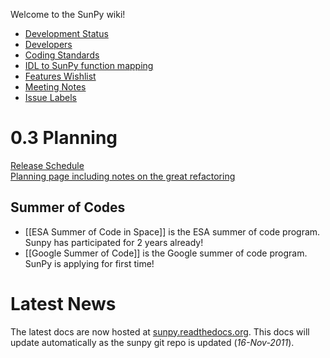 Welcome to the SunPy wiki!

* [Development Status](https://github.com/sunpy/sunpy/wiki/Development-Status)
* [Developers](http://github.com/sunpy/sunpy/wiki/Developers)
* [Coding Standards](http://github.com/sunpy/sunpy/wiki/Developer-Standards)
* [IDL to SunPy function mapping](http://github.com/sunpy/sunpy/wiki/IDL-to-SunPy-function-mapping)
* [Features Wishlist](http://github.com/sunpy/sunpy/wiki/Feature-Wishlist)
* [Meeting Notes](http://github.com/sunpy/sunpy/wiki/Meeting-Notes)
* [Issue Labels](http://github.com/sunpy/sunpy/wiki/Issue-Labels)

# 0.3 Planning
[Release Schedule](https://github.com/sunpy/sunpy/wiki/0.3-Release-Schedule)  
[Planning page including notes on the great refactoring](https://github.com/sunpy/sunpy/wiki/0.3-Planning)

## Summer of Codes
* [[ESA Summer of Code in Space]] is the ESA summer of code program.  Sunpy has participated for 2 years already!
* [[Google Summer of Code]] is the Google summer of code program.  SunPy is applying for first time! 


# Latest News

The latest docs are now hosted at [sunpy.readthedocs.org](http://sunpy.readthedocs.org/). This docs will update automatically as the sunpy git repo is updated (_16-Nov-2011_).